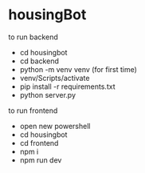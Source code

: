 # housingBot

to run backend

- cd housingbot
- cd backend
- python -m venv venv (for first time)
- venv/Scripts/activate
- pip install -r requirements.txt
- python server.py

to run frontend

- open new powershell
- cd housingbot
- cd frontend
- npm i
- npm run dev
